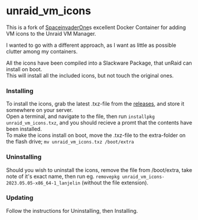 # unraid_vm_icons

This is a fork of [SpaceinvaderOne](https://github.com/SpaceinvaderOne/unraid_vm_icons)s excellent Docker Container for adding VM icons to the Unraid VM Manager.  

I wanted to go with a different approach, as I want as little as possible clutter among my containers.

All the icons have been compiled into a Slackware Package, that unRaid can install on boot.  
This will install all the included icons, but not touch the original ones.  

### Installing
To install the icons, grab the latest .txz-file from the [releases](https://github.com/Lanjelin/unraid_vm_icons/releases/), and store it somewhere on your server.  
Open a terminal, and navigate to the file, then run `installpkg unraid_vm_icons.txz`, and you should recieve a promt that the contents have been installed.  
To make the icons install on boot, move the .txz-file to the extra-folder on the flash drive; `mv unraid_vm_icons.txz /boot/extra`  

### Uninstalling
Should you wish to uninstall the icons, remove the file from /boot/extra, take note of it's exact name,
then run eg. `removepkg unraid_vm_icons-2023.05.05-x86_64-1_lanjelin` (without the file extension).

### Updating
Follow the instructions for Uninstalling, then Installing.
